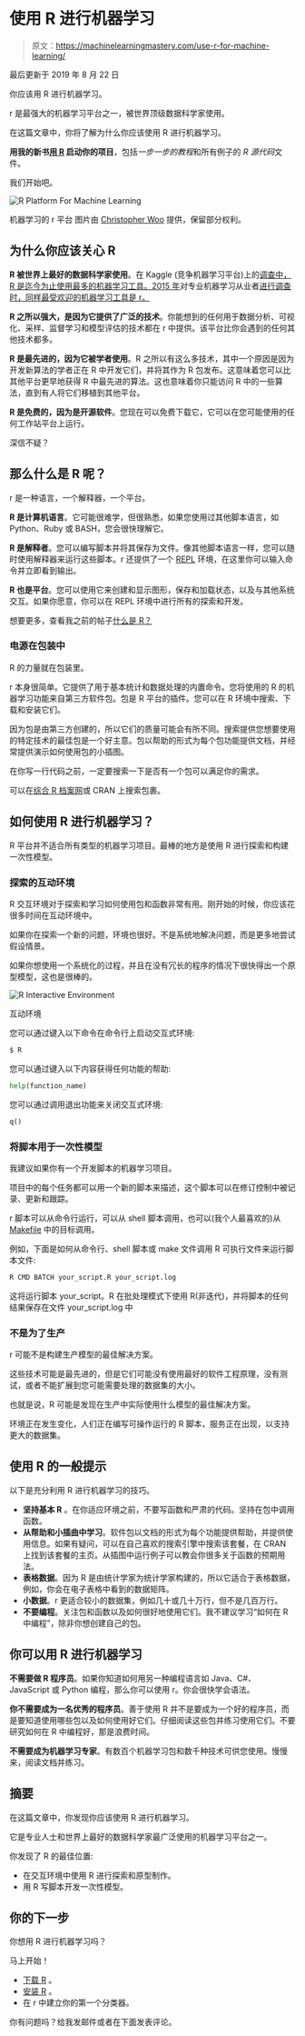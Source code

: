 # 使用 R 进行机器学习

> 原文：<https://machinelearningmastery.com/use-r-for-machine-learning/>

最后更新于 2019 年 8 月 22 日

你应该用 R 进行机器学习。

r 是最强大的机器学习平台之一，被世界顶级数据科学家使用。

在这篇文章中，你将了解为什么你应该使用 R 进行机器学习。

**用我的新书[用 R](https://machinelearningmastery.com/machine-learning-with-r/) 启动你的项目**，包括*一步一步的教程*和所有例子的 *R 源代码*文件。

我们开始吧。

![R Platform For Machine Learning](img/bf633280f4d47003d90b25bb856c23e6.png)

机器学习的 r 平台
图片由 [Christopher Woo](https://www.flickr.com/photos/deks/185651630) 提供，保留部分权利。

## 为什么你应该关心 R

**R 被世界上最好的数据科学家使用**。在 Kaggle (竞争机器学习平台)上的[调查中，R 是迄今为止使用最多的机器学习工具。2015 年](http://blog.kaggle.com/2011/11/27/kagglers-favorite-tools/)对专业机器学习从业者[进行调查时，同样最受欢迎的机器学习工具是 r。](http://www.kdnuggets.com/polls/2015/analytics-data-mining-data-science-software-used.html)

**R 之所以强大，是因为它提供了广泛的技术**。你能想到的任何用于数据分析、可视化、采样、监督学习和模型评估的技术都在 r 中提供。该平台比你会遇到的任何其他技术都多。

**R 是最先进的，因为它被学者使用**。R 之所以有这么多技术，其中一个原因是因为开发新算法的学者正在 R 中开发它们，并将其作为 R 包发布。这意味着您可以比其他平台更早地获得 R 中最先进的算法。这也意味着你只能访问 R 中的一些算法，直到有人将它们移植到其他平台。

**R 是免费的，因为是开源软件**。您现在可以免费下载它，它可以在您可能使用的任何工作站平台上运行。

深信不疑？

## 那么什么是 R 呢？

r 是一种语言，一个解释器，一个平台。

**R 是计算机语言**。它可能很难学，但很熟悉，如果您使用过其他脚本语言，如 Python、Ruby 或 BASH，您会很快理解它。

**R 是解释者**。您可以编写脚本并将其保存为文件。像其他脚本语言一样，您可以随时使用解释器来运行这些脚本。r 还提供了一个 [REPL](https://en.wikipedia.org/wiki/Read%E2%80%93eval%E2%80%93print_loop) 环境，在这里你可以输入命令并立即看到输出。

**R 也是平台**。您可以使用它来创建和显示图形，保存和加载状态，以及与其他系统交互。如果你愿意，你可以在 REPL 环境中进行所有的探索和开发。

想要更多，查看我之前的帖子[什么是 R？](https://machinelearningmastery.com/what-is-r/)

### 电源在包装中

R 的力量就在包装里。

r 本身很简单。它提供了用于基本统计和数据处理的内置命令。您将使用的 R 的机器学习功能来自第三方软件包。包是 R 平台的插件。您可以在 R 环境中搜索、下载和安装它们。

因为包是由第三方创建的，所以它们的质量可能会有所不同。搜索提供您想要使用的特定技术的最佳包是一个好主意。包以帮助的形式为每个包功能提供文档，并经常提供演示如何使用包的小插图。

在你写一行代码之前，一定要搜索一下是否有一个包可以满足你的需求。

可以在[综合 R 档案网](https://cran.r-project.org/)或 CRAN 上搜索包裹。

## 如何使用 R 进行机器学习？

R 平台并不适合所有类型的机器学习项目。最棒的地方是使用 R 进行探索和构建一次性模型。

### 探索的互动环境

R 交互环境对于探索和学习如何使用包和函数非常有用。刚开始的时候，你应该花很多时间在互动环境中。

如果你在探索一个新的问题，环境也很好。不是系统地解决问题，而是更多地尝试假设情景。

如果你想使用一个系统化的过程，并且在没有冗长的程序的情况下很快得出一个原型模型，这也是很棒的。

![R Interactive Environment](img/2abf45468ff91eecce5b1b81f25ab7d2.png)

互动环境

您可以通过键入以下命令在命令行上启动交互式环境:

```py
$ R
```

您可以通过键入以下内容获得任何功能的帮助:

```py
help(function_name)
```

您可以通过调用退出功能来关闭交互式环境:

```py
q()
```

### 将脚本用于一次性模型

我建议如果你有一个开发脚本的机器学习项目。

项目中的每个任务都可以用一个新的脚本来描述，这个脚本可以在修订控制中被记录、更新和跟踪。

r 脚本可以从命令行运行，可以从 shell 脚本调用，也可以(我个人最喜欢的)从 [Makefile](https://en.wikipedia.org/wiki/Makefile) 中的目标调用。

例如，下面是如何从命令行、shell 脚本或 make 文件调用 R 可执行文件来运行脚本文件:

```py
R CMD BATCH your_script.R your_script.log
```

这将运行脚本 your_script。R 在批处理模式下使用 R(非迭代)，并将脚本的任何结果保存在文件 your_script.log 中

### 不是为了生产

r 可能不是构建生产模型的最佳解决方案。

这些技术可能是最先进的，但是它们可能没有使用最好的软件工程原理，没有测试，或者不能扩展到您可能需要处理的数据集的大小。

也就是说，R 可能是发现在生产中实际使用什么模型的最佳解决方案。

环境正在发生变化，人们正在编写可操作运行的 R 脚本，服务正在出现，以支持更大的数据集。

## 使用 R 的一般提示

以下是充分利用 R 进行机器学习的技巧。

*   **坚持基本 R** 。在你适应环境之前，不要写函数和严肃的代码。坚持在包中调用函数。
*   **从帮助和小插曲中学习**。软件包以文档的形式为每个功能提供帮助，并提供使用信息。如果有疑问，可以在自己喜欢的搜索引擎中搜索该套餐，在 CRAN 上找到该套餐的主页。从插图中运行例子可以教会你很多关于函数的预期用法。
*   **表格数据**。因为 R 是由统计学家为统计学家构建的，所以它适合于表格数据，例如，你会在电子表格中看到的数据矩阵。
*   **小数据**。r 更适合较小的数据集，例如几十或几十万行，但不是几百万行。
*   **不要编程**。关注包和函数以及如何很好地使用它们。我不建议学习“如何在 R 中编程”，除非你想创建自己的包。

## 你可以用 R 进行机器学习

**不需要做 R 程序员**。如果你知道如何用另一种编程语言如 Java、C#、JavaScript 或 Python 编程，那么你可以使用 r。你会很快学会语法。

**你不需要成为一名优秀的程序员**。善于使用 R 并不是要成为一个好的程序员，而是要知道使用哪些包以及如何使用好它们。仔细阅读这些包并练习使用它们。不要研究如何在 R 中编程好，那是浪费时间。

**不需要成为机器学习专家**。有数百个机器学习包和数千种技术可供您使用。慢慢来，阅读文档并练习。

## 摘要

在这篇文章中，你发现你应该使用 R 进行机器学习。

它是专业人士和世界上最好的数据科学家最广泛使用的机器学习平台之一。

你发现了 R 的最佳位置:

*   在交互环境中使用 R 进行探索和原型制作。
*   用 R 写脚本开发一次性模型。

## 你的下一步

你想用 R 进行机器学习吗？

马上开始！

*   [下载 R](https://www.r-project.org/) 。
*   [安装 R](https://cran.r-project.org/doc/manuals/r-release/R-admin.html) 。
*   在 r 中建立你的第一个分类器。

你有问题吗？给我发邮件或者在下面发表评论。